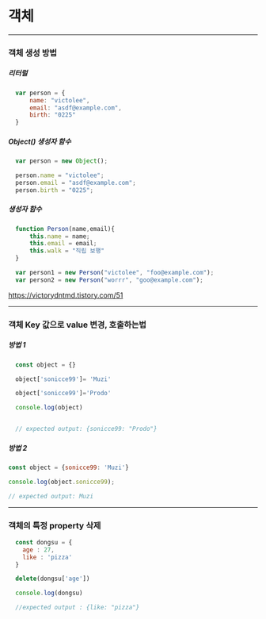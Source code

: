 <h1>객체</h1>

***

### 객체 생성 방법


##### 리터럴

```javascript
  var person = {
      name: "victolee",
      email: "asdf@example.com",
      birth: "0225"
  }
```


##### Object() 생성자 함수

```javascript
  var person = new Object();

  person.name = "victolee";
  person.email = "asdf@example.com";
  person.birth = "0225";
```


##### 생성자 함수

```javascript
  function Person(name,email){
      this.name = name;
      this.email = email;
      this.walk = "직립 보행"
  }

  var person1 = new Person("victolee", "foo@example.com");
  var person2 = new Person("worrr", "goo@example.com");
```

https://victorydntmd.tistory.com/51


***

### 객체 Key 값으로 value 변경, 호출하는법


##### 방법 1

```javascript
  const object = {}

  object['sonicce99']= 'Muzi'

  object['sonicce99']='Prodo'

  console.log(object)


  // expected output: {sonicce99: "Prodo"}
```

##### 방법 2

```javascript
const object = {sonicce99: 'Muzi'}

console.log(object.sonicce99);

// expected output: Muzi
```


***

### 객체의 특정 property 삭제

```javascript
  const dongsu = {
    age : 27,
    like : 'pizza'
  }

  delete(dongsu['age'])

  console.log(dongsu)

  //expected output : {like: "pizza"}
```
